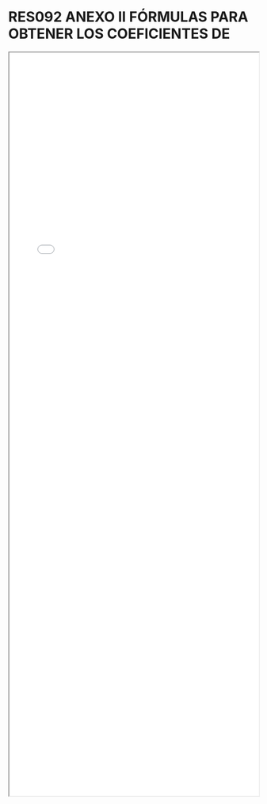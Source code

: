 
# RES092 ANEXO II FÓRMULAS PARA OBTENER LOS COEFICIENTES DE

<iframe src="../RES092 ANEXO II FÓRMULAS PARA OBTENER LOS COEFICIENTES DE.pdf" width="100%" height="1500px"></iframe>

